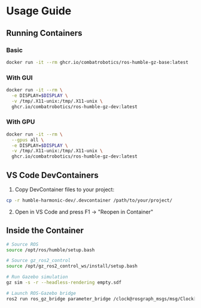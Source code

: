 # Usage Guide

## Running Containers

### Basic
```bash
docker run -it --rm ghcr.io/combatrobotics/ros-humble-gz-base:latest
```

### With GUI
```bash
docker run -it --rm \
  -e DISPLAY=$DISPLAY \
  -v /tmp/.X11-unix:/tmp/.X11-unix \
  ghcr.io/combatrobotics/ros-humble-gz-dev:latest
```

### With GPU
```bash
docker run -it --rm \
  --gpus all \
  -e DISPLAY=$DISPLAY \
  -v /tmp/.X11-unix:/tmp/.X11-unix \
  ghcr.io/combatrobotics/ros-humble-gz-dev:latest
```

## VS Code DevContainers

1. Copy DevContainer files to your project:
```bash
cp -r humble-harmonic-dev/.devcontainer /path/to/your/project/
```

2. Open in VS Code and press F1 → "Reopen in Container"

## Inside the Container

```bash
# Source ROS
source /opt/ros/humble/setup.bash

# Source gz_ros2_control
source /opt/gz_ros2_control_ws/install/setup.bash

# Run Gazebo simulation
gz sim -s -r --headless-rendering empty.sdf

# Launch ROS-Gazebo bridge
ros2 run ros_gz_bridge parameter_bridge /clock@rosgraph_msgs/msg/Clock[gz.msgs.Clock
```